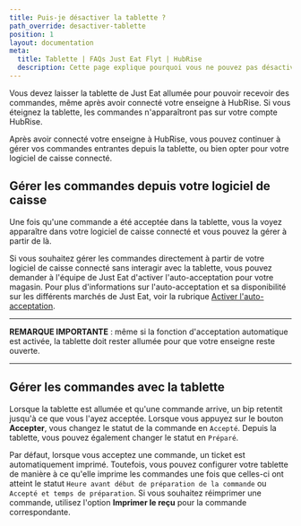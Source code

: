 ```yaml
---
title: Puis-je désactiver la tablette ?
path_override: desactiver-tablette
position: 1
layout: documentation
meta:
  title: Tablette | FAQs Just Eat Flyt | HubRise
  description: Cette page explique pourquoi vous ne pouvez pas désactiver la tablette Just Eat lorsque vous connectez votre enseigne à HubRise avec Just Eat Flyt Bridge.
---
```


Vous devez laisser la tablette de Just Eat allumée pour pouvoir recevoir des commandes, même après avoir connecté votre enseigne à HubRise. Si vous éteignez la tablette, les commandes n'apparaîtront pas sur votre compte HubRise.

Après avoir connecté votre enseigne à HubRise, vous pouvez continuer à gérer vos commandes entrantes depuis la tablette, ou bien opter pour votre logiciel de caisse connecté.

## Gérer les commandes depuis votre logiciel de caisse

Une fois qu'une commande a été acceptée dans la tablette, vous la voyez apparaître dans votre logiciel de caisse connecté et vous pouvez la gérer à partir de là.

Si vous souhaitez gérer les commandes directement à partir de votre logiciel de caisse connecté sans interagir avec la tablette, vous pouvez demander à l'équipe de Just Eat d'activer l'auto-acceptation pour votre magasin. Pour plus d'informations sur l'auto-acceptation et sa disponibilité sur les différents marchés de Just Eat, voir la rubrique [Activer l'auto-acceptation](/apps/just-eat-flyt/faqs/auto-accept).

---

**REMARQUE IMPORTANTE** : même si la fonction d'acceptation automatique est activée, la tablette doit rester allumée pour que votre enseigne reste ouverte.

---

## Gérer les commandes avec la tablette

Lorsque la tablette est allumée et qu'une commande arrive, un bip retentit jusqu'à ce que vous l'ayez acceptée. Lorsque vous appuyez sur le bouton **Accepter**, vous changez le statut de la commande en `Accepté`. Depuis la tablette, vous pouvez également changer le statut en `Préparé`.

Par défaut, lorsque vous acceptez une commande, un ticket est automatiquement imprimé. Toutefois, vous pouvez configurer votre tablette de manière à ce qu'elle imprime les commandes une fois que celles-ci ont atteint le statut `Heure avant début de préparation de la commande` ou `Accepté et temps de préparation`. Si vous souhaitez réimprimer une commande, utilisez l'option **Imprimer le reçu** pour la commande correspondante.
